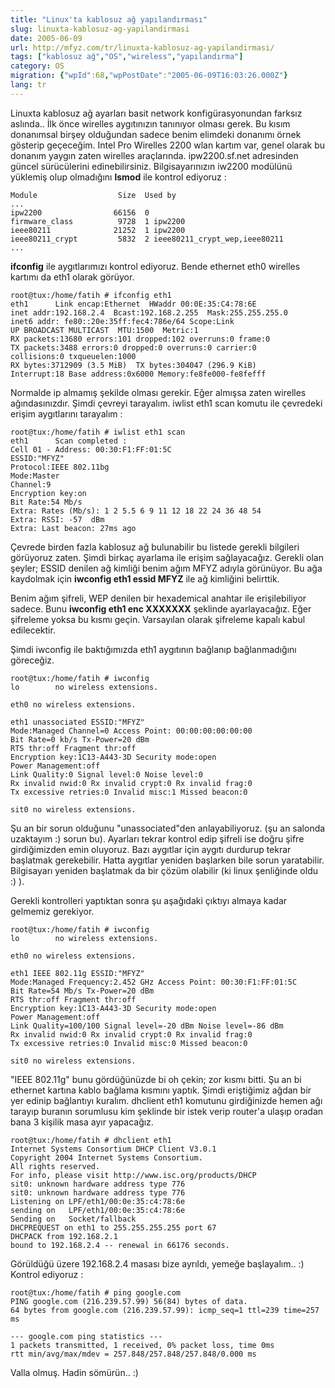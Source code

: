 ```yaml
---
title: "Linux'ta kablosuz ağ yapılandırması"
slug: linuxta-kablosuz-ag-yapilandirmasi
date: 2005-06-09
url: http://mfyz.com/tr/linuxta-kablosuz-ag-yapilandirmasi/
tags: ["kablosuz ağ","OS","wireless","yapılandırma"]
category: OS
migration: {"wpId":68,"wpPostDate":"2005-06-09T16:03:26.000Z"}
lang: tr
---
```


Linuxta kablosuz ağ ayarları basit network konfigürasyonundan farksız aslında.. İlk önce wirelles aygıtınızın tanınıyor olması gerek. Bu kısım donanımsal birşey olduğundan sadece benim elimdeki donanımı örnek gösterip geçeceğim. Intel Pro Wirelles 2200 wlan kartım var, genel olarak bu donanım yaygın zaten wirelles araçlarında. ipw2200.sf.net adresinden güncel sürücülerini edinebilirsiniz. Bilgisayarınızın iw2200 modülünü yüklemiş olup olmadığını **lsmod** ile kontrol ediyoruz :
```
Module                  Size  Used by
...
ipw2200                66156  0
firmware_class          9728  1 ipw2200
ieee80211              21252  1 ipw2200
ieee80211_crypt         5832  2 ieee80211_crypt_wep,ieee80211
...

```
**ifconfig** ile aygıtlarımızı kontrol ediyoruz. Bende ethernet eth0 wirelles kartımı da eth1 olarak görüyor.
```
root@tux:/home/fatih # ifconfig eth1
eth1      Link encap:Ethernet  HWaddr 00:0E:35:C4:78:6E
inet addr:192.168.2.4  Bcast:192.168.2.255  Mask:255.255.255.0
inet6 addr: fe80::20e:35ff:fec4:786e/64 Scope:Link
UP BROADCAST MULTICAST  MTU:1500  Metric:1
RX packets:13680 errors:101 dropped:102 overruns:0 frame:0
TX packets:3488 errors:0 dropped:0 overruns:0 carrier:0
collisions:0 txqueuelen:1000
RX bytes:3712909 (3.5 MiB)  TX bytes:304047 (296.9 KiB)
Interrupt:18 Base address:0x6000 Memory:fe8fe000-fe8fefff

```

Normalde ip almamış şekilde olması gerekir. Eğer almışsa zaten wirelles ağındasınızdır. Şimdi çevreyi tarayalım. iwlist eth1 scan komutu ile çevredeki erişim aygıtlarını tarayalım :
```
root@tux:/home/fatih # iwlist eth1 scan
eth1      Scan completed :
Cell 01 - Address: 00:30:F1:FF:01:5C
ESSID:"MFYZ"
Protocol:IEEE 802.11bg
Mode:Master
Channel:9
Encryption key:on
Bit Rate:54 Mb/s
Extra: Rates (Mb/s): 1 2 5.5 6 9 11 12 18 22 24 36 48 54
Extra: RSSI: -57  dBm
Extra: Last beacon: 27ms ago

```
Çevrede birden fazla kablosuz ağ bulunabilir bu listede gerekli bilgileri görüyoruz zaten. Şimdi birkaç ayarlama ile erişim sağlayacağız. Gerekli olan şeyler; ESSID denilen ağ kimliği benim ağım MFYZ adıyla görünüyor. Bu ağa kaydolmak için **iwconfig eth1 essid MFYZ** ile ağ kimliğini belirttik.

Benim ağım şifreli, WEP denilen bir hexademical anahtar ile erişilebiliyor sadece. Bunu **iwconfig eth1 enc XXXXXXX** şeklinde ayarlayacağız. Eğer şifreleme yoksa bu kısmı geçin. Varsayılan olarak şifreleme kapalı kabul edilecektir.

Şimdi iwconfig ile baktığımızda eth1 aygıtının bağlanıp bağlanmadığını göreceğiz.
```
root@tux:/home/fatih # iwconfig
lo        no wireless extensions.

eth0 no wireless extensions.

eth1 unassociated ESSID:"MFYZ"
Mode:Managed Channel=0 Access Point: 00:00:00:00:00:00
Bit Rate=0 kb/s Tx-Power=20 dBm
RTS thr:off Fragment thr:off
Encryption key:1C13-A443-3D Security mode:open
Power Management:off
Link Quality:0 Signal level:0 Noise level:0
Rx invalid nwid:0 Rx invalid crypt:0 Rx invalid frag:0
Tx excessive retries:0 Invalid misc:1 Missed beacon:0

sit0 no wireless extensions.

```
Şu an bir sorun olduğunu "unassociated"den anlayabiliyoruz. (şu an salonda uzaktayım :) sorun bu). Ayarları tekrar kontrol edip şifreli ise doğru şifre girdiğimizden emin oluyoruz. Bazı aygıtlar için aygıtı durdurup tekrar başlatmak gerekebilir. Hatta aygıtlar yeniden başlarken bile sorun yaratabilir. Bilgisayarı yeniden başlatmak da bir çözüm olabilir (ki linux şenliğinde oldu :) ).

Gerekli kontrolleri yaptıktan sonra şu aşağıdaki çıktıyı almaya kadar gelmemiz gerekiyor.
```
root@tux:/home/fatih # iwconfig
lo        no wireless extensions.

eth0 no wireless extensions.

eth1 IEEE 802.11g ESSID:"MFYZ"
Mode:Managed Frequency:2.452 GHz Access Point: 00:30:F1:FF:01:5C
Bit Rate=54 Mb/s Tx-Power=20 dBm
RTS thr:off Fragment thr:off
Encryption key:1C13-A443-3D Security mode:open
Power Management:off
Link Quality=100/100 Signal level=-20 dBm Noise level=-86 dBm
Rx invalid nwid:0 Rx invalid crypt:0 Rx invalid frag:0
Tx excessive retries:0 Invalid misc:0 Missed beacon:0

sit0 no wireless extensions.

```
"IEEE 802.11g" bunu gördüğünüzde bi oh çekin; zor kısmı bitti. Şu an bi ethernet kartına kablo bağlama kısmını yaptık. Şimdi eriştiğimiz ağdan bir yer edinip bağlantıyı kuralım. dhclient eth1 komutunu girdiğinizde hemen ağı tarayıp buranın sorumlusu kim şeklinde bir istek verip router'a ulaşıp oradan bana 3 kişilik masa ayır yapacağız.
```
root@tux:/home/fatih # dhclient eth1
Internet Systems Consortium DHCP Client V3.0.1
Copyright 2004 Internet Systems Consortium.
All rights reserved.
For info, please visit http://www.isc.org/products/DHCP
sit0: unknown hardware address type 776
sit0: unknown hardware address type 776
Listening on LPF/eth1/00:0e:35:c4:78:6e
sending on   LPF/eth1/00:0e:35:c4:78:6e
Sending on   Socket/fallback
DHCPREQUEST on eth1 to 255.255.255.255 port 67
DHCPACK from 192.168.2.1
bound to 192.168.2.4 -- renewal in 66176 seconds.

```
Görüldüğü üzere 192.168.2.4 masası bize ayrıldı, yemeğe başlayalım.. :) Kontrol ediyoruz :
```
root@tux:/home/fatih # ping google.com
PING google.com (216.239.57.99) 56(84) bytes of data.
64 bytes from google.com (216.239.57.99): icmp_seq=1 ttl=239 time=257 ms

--- google.com ping statistics ---
1 packets transmitted, 1 received, 0% packet loss, time 0ms
rtt min/avg/max/mdev = 257.848/257.848/257.848/0.000 ms

```
Valla olmuş. Hadin sömürün.. :)
